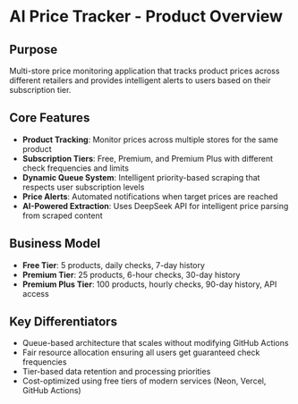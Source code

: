 # AI Price Tracker - Product Overview

## Purpose
Multi-store price monitoring application that tracks product prices across different retailers and provides intelligent alerts to users based on their subscription tier.

## Core Features
- **Product Tracking**: Monitor prices across multiple stores for the same product
- **Subscription Tiers**: Free, Premium, and Premium Plus with different check frequencies and limits
- **Dynamic Queue System**: Intelligent priority-based scraping that respects user subscription levels
- **Price Alerts**: Automated notifications when target prices are reached
- **AI-Powered Extraction**: Uses DeepSeek API for intelligent price parsing from scraped content

## Business Model
- **Free Tier**: 5 products, daily checks, 7-day history
- **Premium Tier**: 25 products, 6-hour checks, 30-day history  
- **Premium Plus Tier**: 100 products, hourly checks, 90-day history, API access

## Key Differentiators
- Queue-based architecture that scales without modifying GitHub Actions
- Fair resource allocation ensuring all users get guaranteed check frequencies
- Tier-based data retention and processing priorities
- Cost-optimized using free tiers of modern services (Neon, Vercel, GitHub Actions)